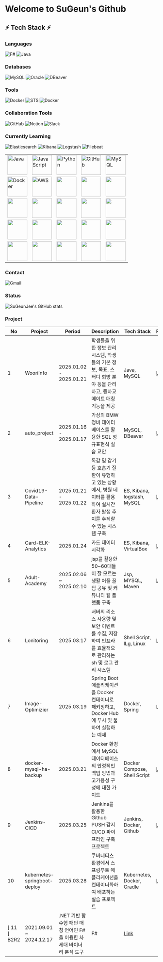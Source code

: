 # Welcome to SuGeun's Github

## ⚡ Tech Stack ⚡

### Languages
![F#](https://img.shields.io/badge/F%23-378BBA?style=for-the-badge&logo=fsharp&logoColor=white)
![Java](https://img.shields.io/badge/Java-ED8B00?style=for-the-badge&logo=openjdk&logoColor=white)

### Databases
![MySQL](https://img.shields.io/badge/MySQL-005C84?style=for-the-badge&logo=mysql&logoColor=white)
![Oracle](https://img.shields.io/badge/Oracle-F80000?style=for-the-badge&logo=oracle&logoColor=white)
![DBeaver](https://img.shields.io/badge/dbeaver-382923.svg?style=for-the-badge&logo=dbeaver&logoColor=white)

### Tools
![Docker](https://img.shields.io/badge/Docker-2CA5E0?style=for-the-badge&logo=docker&logoColor=white)
![STS](https://img.shields.io/badge/STS-6DB33F?style=for-the-badge&logo=spring&logoColor=white)
![Docker](https://img.shields.io/badge/Docker-2496ED?style=for-the-badge&logo=docker&logoColor=white)

### Collaboration Tools
![GitHub](https://img.shields.io/badge/GitHub-181717?style=for-the-badge&logo=github&logoColor=white)
![Notion](https://img.shields.io/badge/Notion-000000?style=for-the-badge&logo=notion&logoColor=white)
![Slack](https://img.shields.io/badge/Slack-4A154B?style=for-the-badge&logo=slack&logoColor=white)

### Currently Learning
![Elasticsearch](https://img.shields.io/badge/Elasticsearch-005571?style=for-the-badge&logo=elasticsearch&logoColor=white)
![Kibana](https://img.shields.io/badge/Kibana-005571?style=for-the-badge&logo=kibana&logoColor=white)
![Logstash](https://img.shields.io/badge/Logstash-005571?style=for-the-badge&logo=logstash&logoColor=white)
![Filebeat](https://img.shields.io/badge/Filebeat-005571?style=for-the-badge&logo=beats&logoColor=white)


<table style="border-collapse: collapse;">
  <tr>
    <td><img src="https://techstack-generator.vercel.app/java-icon.svg" alt="Java" width="65" height="65" /></td>
    <td><img src="https://techstack-generator.vercel.app/js-icon.svg" alt="JavaScript" width="65" height="65" /></td>
    <td><img src="https://techstack-generator.vercel.app/python-icon.svg" alt="Python" width="65" height="65" /></td>
    <td><img src="https://techstack-generator.vercel.app/github-icon.svg" alt="GitHub" width="65" height="65" /></td>
    <td><img src="https://techstack-generator.vercel.app/mysql-icon.svg" alt="MySQL" width="65" height="65" /></td>
  </tr>
  <tr>
    <td><img src="https://techstack-generator.vercel.app/docker-icon.svg" alt="Docker" width="65" height="65" /></td>
    <td><img src="https://techstack-generator.vercel.app/aws-icon.svg" alt="AWS" width="65" height="65" /></td>
    <td><img src="https://skillicons.dev/icons?i=elasticsearch"  width="65" height="65"/></td>
    <td><img src="https://skillicons.dev/icons?i=linux"  width="65" height="65"/></td>
    <td><img src="https://skillicons.dev/icons?i=c" width="65" height="65"/></td>
  </tr>
  <tr>
    <td><img src="https://skillicons.dev/icons?i=bash" width="65" height="65"/></td>
    <td><img src="https://skillicons.dev/icons?i=css" width="65" height="65"/></td>
    <td><img src="https://skillicons.dev/icons?i=dotnet" width="65" height="65"/></td>
    <td><img src="https://skillicons.dev/icons?i=git" width="65" height="65"/></td>
    <td><img src="https://skillicons.dev/icons?i=gitlab" width="65" height="65"/></td>
  </tr>
  <tr>
    <td><img src="https://skillicons.dev/icons?i=html" width="65" height="65"/></td>
    <td><img src="https://skillicons.dev/icons?i=jquery" width="65" height="65"/></td>
    <td><img src="https://skillicons.dev/icons?i=maven" width="65" height="65"/></td>
    <td><img src="https://skillicons.dev/icons?i=ocaml" width="65" height="65"/></td>
    <td><img src="https://skillicons.dev/icons?i=postman" width="65" height="65"/></td>
  </tr>
  <tr>
    <td><img src="https://skillicons.dev/icons?i=powershell" width="65" height="65"/></td>
    <td><img src="https://skillicons.dev/icons?i=stackoverflow" width="65" height="65"/></td>
    <td><img src="https://skillicons.dev/icons?i=solidity" width="65" height="65"/></td>
    <td><img src="https://skillicons.dev/icons?i=ubuntu" width="65" height="65"/></td>
    <td><img src="https://skillicons.dev/icons?i=vscode" width="65" height="65"/></td>
  </tr>
</table>

### Contact 
![Gmail](https://img.shields.io/badge/Gmail-D14836?style=for-the-badge&logo=gmail&logoColor=white)

### Status
![SuGeunJee's GitHub stats](https://github-readme-stats.vercel.app/api?username=SuGeunJee&show_icons=true&theme=radical) 


### Project
| No | Project | Period | Description | Tech Stack | Repository |
|----|---------|---------|-------------|------------|------------|
| 1 |  WooriInfo | 2025.01.02 - 2025.01.21 | 학생들을 위한 정보 관리 시스템, 학생들의 기본 정보, 목표, 스터디 희망 분야 등을 관리하고, 등하교 메이트 매칭 기능을 제공 | Java, MySQL | [Link](https://github.com/SuGeunJee/WooriInfo/tree/main) |
| 2 |  auto_project  | 2025.01.16 - 2025.01.17 | 가상의 BMW 정비 데이터베이스를 활용한 SQL 정규표현식 실습 교안 | MySQL, DBeaver | [Link](https://github.com/SuGeunJee/auto_project) |
| 3 |  Covid19-Data-Pipeline  | 2025.01.21 - 2025.01.22 | 독감 및 감기 등 호흡기 질환이 유행하고 있는 상황에서, 병원 데이터를 활용하여 실시간 환자 발생 추이를 추적할 수 있는 시스템 구축 | ES, Kibana, logstash, MySQL | [Link](https://github.com/SuGeunJee/Covid19-Data-Pipeline) |
| 4 | Card-ELK-Analytics | 2025.01.24 | 카드 데이터 시각화 | ES, Kibana, VirtualBox | [Link](https://github.com/SuGeunJee/Card-EK-Analytics) |
| 5 | Adult-Academy | 2025.02.06 ~ 2025.02.10  | jsp를 활용한 50~60대들이 잘 모르는 생활 어플 꿀팁 공유 및 커뮤니티 웹 플랫폼 구축 | Jsp, MYSQL, Maven | [Link](https://github.com/SuGeunJee/Adult-Academy) |
| 6 | Lonitoring | 2025.03.17 | 서버의 리소스 사용량 및 보안 이벤트를 수집, 저장하여 인프라를 효율적으로 관리하는 sh 및 로그 관리 시스템 | Shell Script, lLg, Linux | [Link](https://github.com/SuGeunJee/Lonitoring) |
| 7 | Image-Optimizier | 2025.03.19 | Spring Boot 애플리케이션을 Docker 컨테이너로 패키징하고, Docker Hub에 푸시 및 풀 하여 실행하는 예제 | Docker, Spring | [Link](https://github.com/SuGeunJee/Image-Optimizier) |
| 8 | docker-mysql-ha-backup | 2025.03.21 | Docker 환경에서 MySQL 데이터베이스의 안정적인 백업 방법과 고가용성 구성에 대한 가이드 | Docker Compose, Shell Script | [Link](https://github.com/SuGeunJee/docker-mysql-ha-backup) |
| 9 | Jenkins-CICD | 2025.03.25 | Jenkins를 활용한 Github PUSH 감지 CI/CD 파이프라인 구축 프로젝트 | Jenkins, Docker, Github | [Link](https://github.com/SuGeunJee/Jenkins-CICD) |
| 10 | kubernetes-springboot-deploy | 2025.03.28 | 쿠버네티스 환경에서 스프링부트 애플리케이션을 컨테이너화하여 배포하는 실습 프로젝트 | Kubernetes, Docker, Gradle | [Link](https://github.com/SuGeunJee/kubernetes-springboot-deploy) |
[ 11 ] B2R2 | 2021.09.01 ~ 2024.12.17 | .NET 기반 함수형 패턴 매칭 언어인 F#을 이용한 차세대 바이너리 분석 도구 | F# | [Link](https://github.com/B2R2-org/B2R2) |
